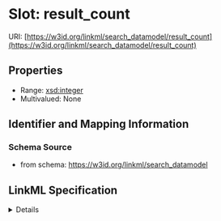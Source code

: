 # Slot: result_count

URI: [https://w3id.org/linkml/search_datamodel/result_count](https://w3id.org/linkml/search_datamodel/result_count)



<!-- no inheritance hierarchy -->




## Properties

* Range: [xsd:integer](http://www.w3.org/2001/XMLSchema#integer)
* Multivalued: None







## Identifier and Mapping Information







### Schema Source


* from schema: https://w3id.org/linkml/search_datamodel




## LinkML Specification

<details>
```yaml
name: result_count
from_schema: https://w3id.org/linkml/search_datamodel
rank: 1000
alias: result_count
domain_of:
- SearchResultSet
range: integer

```
</details>